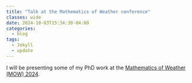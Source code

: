 ```yaml
---
title: "Talk at the Mathematics of Weather conference"
classes: wide
date: 2024-10-03T15:34:30-04:00
categories:
  - blog
tags:
  - Jekyll
  - update
---
```


I will be presenting some of my PhD work at the [Mathematics of Weather (MOW) 2024](https://tpchange.de/meetings/4310-2/).
